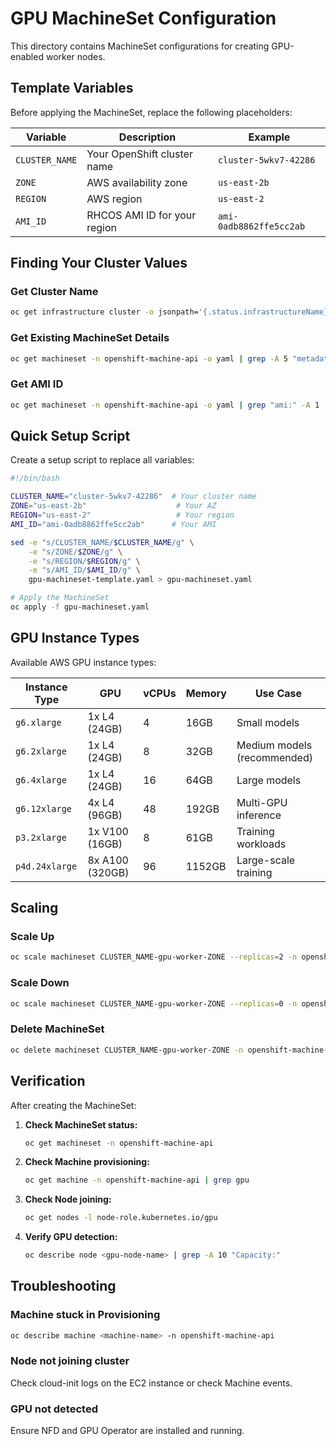 # GPU MachineSet Configuration

This directory contains MachineSet configurations for creating GPU-enabled worker nodes.

## Template Variables

Before applying the MachineSet, replace the following placeholders:

| Variable | Description | Example |
|----------|-------------|---------|
| `CLUSTER_NAME` | Your OpenShift cluster name | `cluster-5wkv7-42286` |
| `ZONE` | AWS availability zone | `us-east-2b` |
| `REGION` | AWS region | `us-east-2` |
| `AMI_ID` | RHCOS AMI ID for your region | `ami-0adb8862ffe5cc2ab` |

## Finding Your Cluster Values

### Get Cluster Name
```bash
oc get infrastructure cluster -o jsonpath='{.status.infrastructureName}'
```

### Get Existing MachineSet Details
```bash
oc get machineset -n openshift-machine-api -o yaml | grep -A 5 "metadata:"
```

### Get AMI ID
```bash
oc get machineset -n openshift-machine-api -o yaml | grep "ami:" -A 1
```

## Quick Setup Script

Create a setup script to replace all variables:

```bash
#!/bin/bash

CLUSTER_NAME="cluster-5wkv7-42286"  # Your cluster name
ZONE="us-east-2b"                    # Your AZ
REGION="us-east-2"                   # Your region
AMI_ID="ami-0adb8862ffe5cc2ab"      # Your AMI

sed -e "s/CLUSTER_NAME/$CLUSTER_NAME/g" \
    -e "s/ZONE/$ZONE/g" \
    -e "s/REGION/$REGION/g" \
    -e "s/AMI_ID/$AMI_ID/g" \
    gpu-machineset-template.yaml > gpu-machineset.yaml

# Apply the MachineSet
oc apply -f gpu-machineset.yaml
```

## GPU Instance Types

Available AWS GPU instance types:

| Instance Type | GPU | vCPUs | Memory | Use Case |
|--------------|-----|-------|--------|----------|
| `g6.xlarge` | 1x L4 (24GB) | 4 | 16GB | Small models |
| `g6.2xlarge` | 1x L4 (24GB) | 8 | 32GB | Medium models (recommended) |
| `g6.4xlarge` | 1x L4 (24GB) | 16 | 64GB | Large models |
| `g6.12xlarge` | 4x L4 (96GB) | 48 | 192GB | Multi-GPU inference |
| `p3.2xlarge` | 1x V100 (16GB) | 8 | 61GB | Training workloads |
| `p4d.24xlarge` | 8x A100 (320GB) | 96 | 1152GB | Large-scale training |

## Scaling

### Scale Up
```bash
oc scale machineset CLUSTER_NAME-gpu-worker-ZONE --replicas=2 -n openshift-machine-api
```

### Scale Down
```bash
oc scale machineset CLUSTER_NAME-gpu-worker-ZONE --replicas=0 -n openshift-machine-api
```

### Delete MachineSet
```bash
oc delete machineset CLUSTER_NAME-gpu-worker-ZONE -n openshift-machine-api
```

## Verification

After creating the MachineSet:

1. **Check MachineSet status:**
   ```bash
   oc get machineset -n openshift-machine-api
   ```

2. **Check Machine provisioning:**
   ```bash
   oc get machine -n openshift-machine-api | grep gpu
   ```

3. **Check Node joining:**
   ```bash
   oc get nodes -l node-role.kubernetes.io/gpu
   ```

4. **Verify GPU detection:**
   ```bash
   oc describe node <gpu-node-name> | grep -A 10 "Capacity:"
   ```

## Troubleshooting

### Machine stuck in Provisioning
```bash
oc describe machine <machine-name> -n openshift-machine-api
```

### Node not joining cluster
Check cloud-init logs on the EC2 instance or check Machine events.

### GPU not detected
Ensure NFD and GPU Operator are installed and running.
